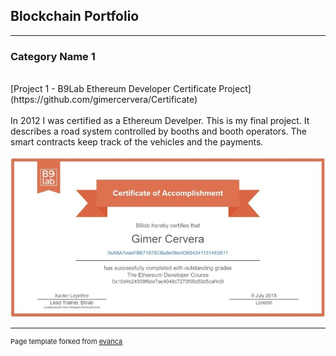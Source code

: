 ## Blockchain Portfolio

---

### Category Name 1 
<br>
[Project 1 - B9Lab Ethereum Developer Certificate Project](https://github.com/gimercervera/Certificate)
<br><br>
In 2012 I was certified as a Ethereum Develper. This is my final project. It describes a road system controlled by booths and booth operators. The smart contracts keep track of the vehicles and the payments.
<br><br>
<img src="images/certificate.jpg?raw=true"/>

---
<p style="font-size:11px">Page template forked from <a href="https://github.com/evanca/quick-portfolio">evanca</a></p>
<!-- Remove above link if you don't want to attibute -->
